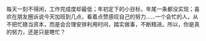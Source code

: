 每天一刻不得闲，工作完成度却最低；年初定下的小目标，年尾一条都没实现；喜欢在朋友圈诉说今天加班到几点，看着点赞感叹自己的努力……一个会忙的人，从不把忙碌当资本，而是会合理安排利用时间，踏实做事，不断精进。所以，你是真的努力，还是只是瞎忙？